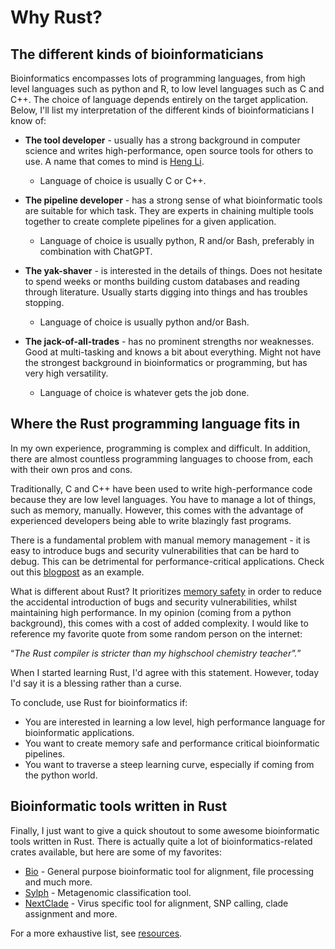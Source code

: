 # Why Rust?

## The different kinds of bioinformaticians
Bioinformatics encompasses lots of programming languages, from high level languages such as python and R, to low level languages such as C and C++. The choice of language depends entirely on the target application. Below, I'll list my interpretation of the different kinds of bioinformaticians I know of:

- **The tool developer** - usually has a strong background in computer science and writes high-performance, open source tools for others to use. A name that comes to mind is [Heng Li](https://github.com/lh3).
    - Language of choice is usually C or C++.

- **The pipeline developer** - has a strong sense of what bioinformatic tools are suitable for which task. They are experts in chaining multiple tools together to create complete pipelines for a given application.
    - Language of choice is usually python, R and/or Bash, preferably in combination with ChatGPT.

- **The yak-shaver** - is interested in the details of things. Does not hesitate to spend weeks or months building custom databases and reading through literature. Usually starts digging into things and has troubles stopping.
    - Language of choice is usually python and/or Bash.

- **The jack-of-all-trades** - has no prominent strengths nor weaknesses. Good at multi-tasking and knows a bit about everything. Might not have the strongest background in bioinformatics or programming, but has very high versatility.
    - Language of choice is whatever gets the job done.

## Where the Rust programming language fits in
In my own experience, programming is complex and difficult. In addition, there are almost countless programming languages to choose from, each with their own pros and cons.

Traditionally, C and C++ have been used to write high-performance code because they are low level languages. You have to manage a lot of things, such as memory, manually. However, this comes with the advantage of experienced developers being able to write blazingly fast programs.

There is a fundamental problem with manual memory management - it is easy to introduce bugs and security vulnerabilities that can be hard to debug. This can be detrimental for performance-critical applications. Check out this [blogpost](https://security.googleblog.com/2024/10/safer-with-google-advancing-memory.html) as an example.

What is different about Rust? It prioritizes [memory safety](https://doc.rust-lang.org/nomicon/meet-safe-and-unsafe.html) in order to reduce the accidental introduction of bugs and security vulnerabilities, whilst maintaining high performance. In my opinion (coming from a python background), this comes with a cost of added complexity. I would like to reference my favorite quote from some random person on the internet:

<q><em>The Rust compiler is stricter than my highschool chemistry teacher".</em></q>

When I started learning Rust, I'd agree with this statement. However, today I'd say it is a blessing rather than a curse.

To conclude, use Rust for bioinformatics if:
- You are interested in learning a low level, high performance language for bioinformatic applications.
- You want to create memory safe and performance critical bioinformatic pipelines.
- You want to traverse a steep learning curve, especially if coming from the python world.

## Bioinformatic tools written in Rust
Finally, I just want to give a quick shoutout to some awesome bioinformatic tools written in Rust. There is actually quite a lot of bioinformatics-related crates available, but here are some of my favorites:
- [Bio](http://docs.rs/bio/latest/bio/) - General purpose bioinformatic tool for alignment, file processing and much more.
- [Sylph](https://github.com/bluenote-1577/sylph) - Metagenomic classification tool.
- [NextClade](https://github.com/nextstrain/nextclade) - Virus specific tool for alignment, SNP calling, clade assignment and more.

For a more exhaustive list, see [resources](../suffix/3_awesome_bioinformatic_tools.md).

